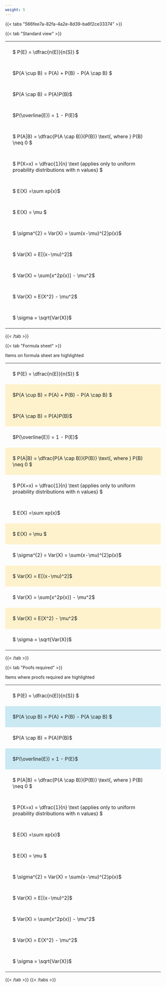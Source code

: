```yaml
---
weight: 5
---
```


{{< tabs "566fee7a-82fa-4a2e-8d39-ba6f2ce33374" >}}

{{< tab "Standard view" >}}

<style type="text/css">
#T_3ba6b th.col_heading {
  text-align: left;
  font-size: 1em;
}
#T_3ba6b td {
  text-align: left;
  font-size: 1em;
  padding: 1.5em;
}
</style>
<table id="T_3ba6b">
  <thead>
  </thead>
  <tbody>
    <tr>
      <td id="T_3ba6b_row0_col0" class="data row0 col0" >$ P(E) = \dfrac{n(E)}{n(S)} $</td>
    </tr>
    <tr>
      <td id="T_3ba6b_row1_col0" class="data row1 col0" >$P(A \cup B) = P(A) + P(B) - P(A \cap B) $</td>
    </tr>
    <tr>
      <td id="T_3ba6b_row2_col0" class="data row2 col0" >$P(A \cap B)  = P(A)P(B)$</td>
    </tr>
    <tr>
      <td id="T_3ba6b_row3_col0" class="data row3 col0" >$P(\overline{E}) = 1 - P(E)$</td>
    </tr>
    <tr>
      <td id="T_3ba6b_row4_col0" class="data row4 col0" >$ P(A|B) = \dfrac{P(A \cap B)}{P(B)} \text{, where } P(B) \neq 0 $</td>
    </tr>
    <tr>
      <td id="T_3ba6b_row5_col0" class="data row5 col0" >$ P(X=x) =  \dfrac{1}{n} 
\text {applies only to uniform proability distributions with n values} $</td>
    </tr>
    <tr>
      <td id="T_3ba6b_row6_col0" class="data row6 col0" >$ E(X) =\sum xp(x)$</td>
    </tr>
    <tr>
      <td id="T_3ba6b_row7_col0" class="data row7 col0" >$ E(X) = \mu $</td>
    </tr>
    <tr>
      <td id="T_3ba6b_row8_col0" class="data row8 col0" >$ \sigma^{2} = Var(X) = \sum(x-\mu)^{2}p(x)$</td>
    </tr>
    <tr>
      <td id="T_3ba6b_row9_col0" class="data row9 col0" >$ Var(X) = E[(x-\mu)^2]$</td>
    </tr>
    <tr>
      <td id="T_3ba6b_row10_col0" class="data row10 col0" >$ Var(X) = \sum[x^2p(x)] - \mu^2$</td>
    </tr>
    <tr>
      <td id="T_3ba6b_row11_col0" class="data row11 col0" >$ Var(X) = E(X^2) - \mu^2$</td>
    </tr>
    <tr>
      <td id="T_3ba6b_row12_col0" class="data row12 col0" >$ \sigma = \sqrt{Var(X)}$</td>
    </tr>
  </tbody>
</table>
{{< /tab >}}

{{< tab "Formula sheet" >}}

Items on formula sheet are highlighted 
<br>
<style type="text/css">
#T_a8d45 th.col_heading {
  text-align: left;
  font-size: 1em;
}
#T_a8d45 td {
  text-align: left;
  font-size: 1em;
  padding: 1.5em;
}
#T_a8d45_row0_col0, #T_a8d45_row3_col0, #T_a8d45_row5_col0, #T_a8d45_row6_col0, #T_a8d45_row8_col0, #T_a8d45_row10_col0, #T_a8d45_row12_col0 {
  background-color: rgba(0,0,0,0);
}
#T_a8d45_row1_col0, #T_a8d45_row2_col0, #T_a8d45_row4_col0, #T_a8d45_row7_col0, #T_a8d45_row9_col0, #T_a8d45_row11_col0 {
  background-color: rgba(255,194,10, 0.2);
}
</style>
<table id="T_a8d45">
  <thead>
  </thead>
  <tbody>
    <tr>
      <td id="T_a8d45_row0_col0" class="data row0 col0" >$ P(E) = \dfrac{n(E)}{n(S)} $</td>
    </tr>
    <tr>
      <td id="T_a8d45_row1_col0" class="data row1 col0" >$P(A \cup B) = P(A) + P(B) - P(A \cap B) $</td>
    </tr>
    <tr>
      <td id="T_a8d45_row2_col0" class="data row2 col0" >$P(A \cap B)  = P(A)P(B)$</td>
    </tr>
    <tr>
      <td id="T_a8d45_row3_col0" class="data row3 col0" >$P(\overline{E}) = 1 - P(E)$</td>
    </tr>
    <tr>
      <td id="T_a8d45_row4_col0" class="data row4 col0" >$ P(A|B) = \dfrac{P(A \cap B)}{P(B)} \text{, where } P(B) \neq 0 $</td>
    </tr>
    <tr>
      <td id="T_a8d45_row5_col0" class="data row5 col0" >$ P(X=x) =  \dfrac{1}{n} 
\text {applies only to uniform proability distributions with n values} $</td>
    </tr>
    <tr>
      <td id="T_a8d45_row6_col0" class="data row6 col0" >$ E(X) =\sum xp(x)$</td>
    </tr>
    <tr>
      <td id="T_a8d45_row7_col0" class="data row7 col0" >$ E(X) = \mu $</td>
    </tr>
    <tr>
      <td id="T_a8d45_row8_col0" class="data row8 col0" >$ \sigma^{2} = Var(X) = \sum(x-\mu)^{2}p(x)$</td>
    </tr>
    <tr>
      <td id="T_a8d45_row9_col0" class="data row9 col0" >$ Var(X) = E[(x-\mu)^2]$</td>
    </tr>
    <tr>
      <td id="T_a8d45_row10_col0" class="data row10 col0" >$ Var(X) = \sum[x^2p(x)] - \mu^2$</td>
    </tr>
    <tr>
      <td id="T_a8d45_row11_col0" class="data row11 col0" >$ Var(X) = E(X^2) - \mu^2$</td>
    </tr>
    <tr>
      <td id="T_a8d45_row12_col0" class="data row12 col0" >$ \sigma = \sqrt{Var(X)}$</td>
    </tr>
  </tbody>
</table>
{{< /tab >}}

{{< tab "Poofs required" >}}

Items where proofs required are highlighted 
<br>
<style type="text/css">
#T_8d4c9 th.col_heading {
  text-align: left;
  font-size: 1em;
}
#T_8d4c9 td {
  text-align: left;
  font-size: 1em;
  padding: 1.5em;
}
#T_8d4c9_row0_col0, #T_8d4c9_row2_col0, #T_8d4c9_row4_col0, #T_8d4c9_row5_col0, #T_8d4c9_row6_col0, #T_8d4c9_row7_col0, #T_8d4c9_row8_col0, #T_8d4c9_row9_col0, #T_8d4c9_row10_col0, #T_8d4c9_row11_col0, #T_8d4c9_row12_col0 {
  background-color: rgba(0,0,0,0);
}
#T_8d4c9_row1_col0, #T_8d4c9_row3_col0 {
  background-color: rgba(0,150,200, 0.2);
}
</style>
<table id="T_8d4c9">
  <thead>
  </thead>
  <tbody>
    <tr>
      <td id="T_8d4c9_row0_col0" class="data row0 col0" >$ P(E) = \dfrac{n(E)}{n(S)} $</td>
    </tr>
    <tr>
      <td id="T_8d4c9_row1_col0" class="data row1 col0" >$P(A \cup B) = P(A) + P(B) - P(A \cap B) $</td>
    </tr>
    <tr>
      <td id="T_8d4c9_row2_col0" class="data row2 col0" >$P(A \cap B)  = P(A)P(B)$</td>
    </tr>
    <tr>
      <td id="T_8d4c9_row3_col0" class="data row3 col0" >$P(\overline{E}) = 1 - P(E)$</td>
    </tr>
    <tr>
      <td id="T_8d4c9_row4_col0" class="data row4 col0" >$ P(A|B) = \dfrac{P(A \cap B)}{P(B)} \text{, where } P(B) \neq 0 $</td>
    </tr>
    <tr>
      <td id="T_8d4c9_row5_col0" class="data row5 col0" >$ P(X=x) =  \dfrac{1}{n} 
\text {applies only to uniform proability distributions with n values} $</td>
    </tr>
    <tr>
      <td id="T_8d4c9_row6_col0" class="data row6 col0" >$ E(X) =\sum xp(x)$</td>
    </tr>
    <tr>
      <td id="T_8d4c9_row7_col0" class="data row7 col0" >$ E(X) = \mu $</td>
    </tr>
    <tr>
      <td id="T_8d4c9_row8_col0" class="data row8 col0" >$ \sigma^{2} = Var(X) = \sum(x-\mu)^{2}p(x)$</td>
    </tr>
    <tr>
      <td id="T_8d4c9_row9_col0" class="data row9 col0" >$ Var(X) = E[(x-\mu)^2]$</td>
    </tr>
    <tr>
      <td id="T_8d4c9_row10_col0" class="data row10 col0" >$ Var(X) = \sum[x^2p(x)] - \mu^2$</td>
    </tr>
    <tr>
      <td id="T_8d4c9_row11_col0" class="data row11 col0" >$ Var(X) = E(X^2) - \mu^2$</td>
    </tr>
    <tr>
      <td id="T_8d4c9_row12_col0" class="data row12 col0" >$ \sigma = \sqrt{Var(X)}$</td>
    </tr>
  </tbody>
</table>
{{< /tab >}}
{{< /tabs >}}